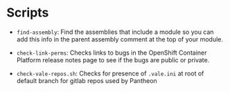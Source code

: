# Scripts

* `find-assembly`: Find the assemblies that include a module so you can add this info in the parent assembly comment at the top of your module. 

* `check-link-perms`: Checks links to bugs in the OpenShift Container Platform release notes page to see if the bugs are public or private.

* `check-vale-repos.sh`:  Checks for presence of `.vale.ini` at root of default branch for gitlab repos used by Pantheon